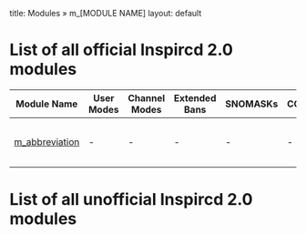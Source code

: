 title: Modules &raquo; m_[MODULE NAME]
layout: default

# List of all official Inspircd 2.0 modules

Module Name | User Modes | Channel Modes | Extended Bans | SNOMASKs | COMMANDS | Description
----------- | ---------- | ------------- | ------------- | -------- | -------- | -----------
[m_abbreviation](abbreviation.md) | - | - | - | - | - | Allows commands to be abbreviated




# List of all unofficial Inspircd 2.0 modules
